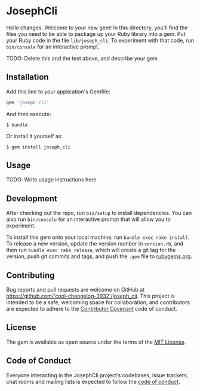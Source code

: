 # JosephCli
Hello changes.
Welcome to your new gem! In this directory, you'll find the files you need to be able to package up your Ruby library into a gem. Put your Ruby code in the file `lib/joseph_cli`. To experiment with that code, run `bin/console` for an interactive prompt.

TODO: Delete this and the text above, and describe your gem

## Installation

Add this line to your application's Gemfile:

```ruby
gem 'joseph_cli'
```

And then execute:

    $ bundle

Or install it yourself as:

    $ gem install joseph_cli

## Usage

TODO: Write usage instructions here

## Development

After checking out the repo, run `bin/setup` to install dependencies. You can also run `bin/console` for an interactive prompt that will allow you to experiment.

To install this gem onto your local machine, run `bundle exec rake install`. To release a new version, update the version number in `version.rb`, and then run `bundle exec rake release`, which will create a git tag for the version, push git commits and tags, and push the `.gem` file to [rubygems.org](https://rubygems.org).

## Contributing

Bug reports and pull requests are welcome on GitHub at https://github.com/'cool-changelog-3932'/joseph_cli. This project is intended to be a safe, welcoming space for collaboration, and contributors are expected to adhere to the [Contributor Covenant](http://contributor-covenant.org) code of conduct.

## License

The gem is available as open source under the terms of the [MIT License](https://opensource.org/licenses/MIT).

## Code of Conduct

Everyone interacting in the JosephCli project’s codebases, issue trackers, chat rooms and mailing lists is expected to follow the [code of conduct](https://github.com/'cool-changelog-3932'/joseph_cli/blob/master/CODE_OF_CONDUCT.md).
